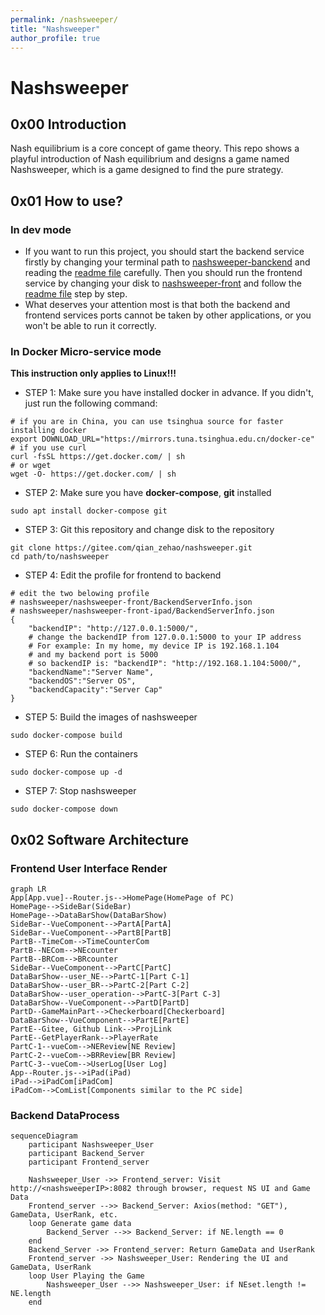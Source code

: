 ```yaml
---
permalink: /nashsweeper/
title: "Nashsweeper"
author_profile: true
---
```


# Nashsweeper
## 0x00 Introduction
Nash equilibrium is a core concept of game theory. This repo shows a playful introduction of Nash equilibrium and designs a game named Nashsweeper, which is a game designed to find the pure strategy.<br>
<!-- ![](nashsweeper-front/public/JohnNash.svg) -->
## 0x01 How to use?
### In dev mode
* If you want to run this project, you should start the backend service firstly by changing your terminal path to [nashsweeper-banckend](./nashsweeper-backend/) and reading the [readme file](nashsweeper-backend/README.md) carefully. Then you should run the frontend service by changing your disk to [nashsweeper-front](./nashsweeper-front/) and follow the [readme file](nashsweeper-front/README.md) step by step.
* What deserves your attention most is that both the backend and frontend services ports cannot be taken by other applications, or you won't be able to run it correctly.
### In Docker Micro-service mode
**This instruction only applies to Linux!!!**
* STEP 1: Make sure you have installed docker in advance. If you didn't, just run the following command:
```shell
# if you are in China, you can use tsinghua source for faster installing docker
export DOWNLOAD_URL="https://mirrors.tuna.tsinghua.edu.cn/docker-ce"
# if you use curl
curl -fsSL https://get.docker.com/ | sh
# or wget
wget -O- https://get.docker.com/ | sh
```
* STEP 2: Make sure you have **docker-compose**, **git** installed
```shell
sudo apt install docker-compose git
```
* STEP 3: Git this repository and change disk to the repository
```shell
git clone https://gitee.com/qian_zehao/nashsweeper.git
cd path/to/nashsweeper
```
* STEP 4: Edit the profile for frontend to backend
```shell
# edit the two belowing profile 
# nashsweeper/nashsweeper-front/BackendServerInfo.json
# nashsweeper/nashsweeper-front-ipad/BackendServerInfo.json
{
    "backendIP": "http://127.0.0.1:5000/",
    # change the backendIP from 127.0.0.1:5000 to your IP address
    # For example: In my home, my device IP is 192.168.1.104
    # and my backend port is 5000
    # so backendIP is: "backendIP": "http://192.168.1.104:5000/",
    "backendName":"Server Name",
    "backendOS":"Server OS",
    "backendCapacity":"Server Cap"
}
```
* STEP 5: Build the images of nashsweeper
```shell
sudo docker-compose build
```
* STEP 6: Run the containers
```shell
sudo docker-compose up -d
```
* STEP 7: Stop nashsweeper
```shell
sudo docker-compose down
```
## 0x02 Software Architecture
### Frontend User Interface Render
```mermaid
graph LR
App[App.vue]--Router.js-->HomePage(HomePage of PC)
HomePage-->SideBar(SideBar)
HomePage-->DataBarShow(DataBarShow)
SideBar--VueComponent-->PartA[PartA]
SideBar--VueComponent-->PartB[PartB]
PartB--TimeCom-->TimeCounterCom
PartB--NECom-->NEcounter
PartB--BRCom-->BRcounter
SideBar--VueComponent-->PartC[PartC]
DataBarShow--user_NE-->PartC-1[Part C-1]
DataBarShow--user_BR-->PartC-2[Part C-2]
DataBarShow--user_operation-->PartC-3[Part C-3]
DataBarShow--VueComponent-->PartD[PartD]
PartD--GameMainPart-->Checkerboard[Checkerboard]
DataBarShow--VueComponent-->PartE[PartE]
PartE--Gitee, Github Link-->ProjLink
PartE--GetPlayerRank-->PlayerRate
PartC-1--vueCom-->NEReview[NE Review]
PartC-2--vueCom-->BRReview[BR Review]
PartC-3--vueCom-->UserLog[User Log]
App--Router.js-->iPad(iPad)
iPad-->iPadCom[iPadCom]
iPadCom-->ComList[Components similar to the PC side]
```

### Backend DataProcess

```mermaid
sequenceDiagram
    participant Nashsweeper_User
    participant Backend_Server
    participant Frontend_server

    Nashsweeper_User ->> Frontend_server: Visit http://<nashsweeperIP>:8082 through browser, request NS UI and Game Data
    Frontend_server -->> Backend_Server: Axios(method: "GET"), GameData, UserRank, etc.
    loop Generate game data
        Backend_Server -->> Backend_Server: if NE.length == 0
    end
    Backend_Server ->> Frontend_server: Return GameData and UserRank
    Frontend_server ->> Nashsweeper_User: Rendering the UI and GameData, UserRank
    loop User Playing the Game
        Nashsweeper_User -->> Nashsweeper_User: if NEset.length != NE.length
    end
```